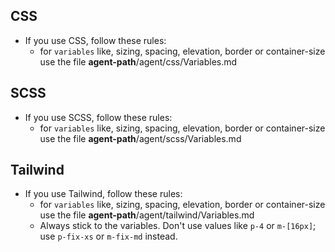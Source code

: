 ## CSS

- If you use CSS, follow these rules:
    - for `variables` like, sizing, spacing, elevation, border or container-size use the file **agent-path**/agent/css/Variables.md

## SCSS

- If you use SCSS, follow these rules:
    - for `variables` like, sizing, spacing, elevation, border or container-size use the file **agent-path**/agent/scss/Variables.md

## Tailwind

- If you use Tailwind, follow these rules:
    - for `variables` like, sizing, spacing, elevation, border or container-size use the file **agent-path**/agent/tailwind/Variables.md
    - Always stick to the variables. Don't use values like `p-4` or `m-[16px]`; use `p-fix-xs` or `m-fix-md` instead.
